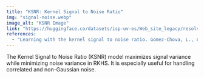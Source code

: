 ```yaml
---
title: "KSNR: Kernel Signal to Noise Ratio"
img: "signal-noise.webp"
image_alt: "KSNR Image"
link: "https://huggingface.co/datasets/isp-uv-es/Web_site_legacy/resolve/main/code/soft_regression/ksnr.zip"
references:
  - "Learning with the kernel signal to noise ratio. Gomez-Chova, L., Camps-Valls, G. IEEE International Workshop on Machine Learning for Signal Processing, MLSP, 2012."
---
```


The Kernel Signal to Noise Ratio (KSNR) model maximizes signal variance while minimizing noise variance in RKHS. It is especially useful for handling correlated and non-Gaussian noise.
